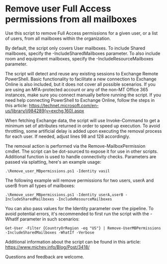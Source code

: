 # Remove user Full Access permissions from all mailboxes

Use this script to remove Full Access permissions for a given user, or a list of users, from all mailboxes within the organization.

By default, the script only covers User mailboxes. To include Shared mailboxes, specify the -IncludeSharedMailboxes parameter. To also include room and equipment mailboxes, specify the -IncludeResourceMailboxes parameter.

The script will detect and reuse any existing sessions to Exchange Remote PowerShell. Basic functionality to facilitate a new connection to Exchange Online is also included, but it does not cover all possible scenarios. If you are using an MFA-protected account or any of the non-MT Office 365 instances, make sure you connect manually before running the script. If you need help connecting PowerShell to Exchange Online, follow the steps in this article: https://technet.microsoft.com/en-us/library/jj984289(v=exchg.160).aspx

When fetching Exchange data, the script will use Invoke-Command to get a minimum set of attributes returned in order to speed up execution. To avoid throttling, some artificial delay is added upon executing the removal process for each user. If needed, adjust lines 98 and 128 accordingly.

The removal action is performed via the Remove-MailboxPermission cmdlet. The script can be dot-sourced to expose it for use in other scripts. Additional function is used to handle connectivity checks. Parameters are passed via splatting, here's an example usage:

```
.\Remove_user_MBpermissions.ps1 -Identity vasil
```

The following example will remove permissions for two users, userA and userB from all types of mailboxes:

```
.\Remove_user_MBpermissions.ps1 -Identity userA,userB -IncludeSharedMailboxes -IncludeResourceMailboxes
```

You can also pass values for the Identity parameter over the pipeline. To avoid potential errors, it's recommended to first run the script with the -WhatIf parameter in such scenarios:

```
Get-User -Filter {CountryOrRegion -eq "US"} | Remove-UserMBPermissions -IncludeSharedMailboxes -WhatIf -Verbose
```

Additional information about the script can be found in this article: https://www.michev.info/Blog/Post/3418/

Questions and feedback are welcome.

